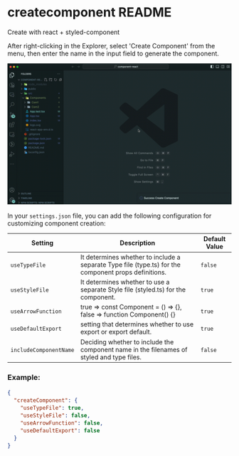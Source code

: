 # createcomponent README

Create with react + styled-component

After right-clicking in the Explorer, select 'Create Component' from the menu, then enter the name in the input field to generate the component.

![gif import failed](https://github.com/kimjh0813/create-component/blob/main/public/react-create-component.gif?raw=true)

In your `settings.json` file, you can add the following configuration for customizing component creation:

| Setting                | Description                                                                                          | Default Value |
| ---------------------- | ---------------------------------------------------------------------------------------------------- | ------------- |
| `useTypeFile`          | It determines whether to include a separate Type file (type.ts) for the component props definitions. | `false`       |
| `useStyleFile`         | It determines whether to use a separate Style file (styled.ts) for the component.                    | `true`        |
| `useArrowFunction`     | true => const Component = () => {}, false => function Component() {}                                 | `true`        |
| `useDefaultExport`     | setting that determines whether to use export or export default.                                     | `true`        |
| `includeComponentName` | Deciding whether to include the component name in the filenames of styled and type files.            | `false`       |

### Example:

```json
{
  "createComponent": {
    "useTypeFile": true,
    "useStyleFile": false,
    "useArrowFunction": false,
    "useDefaultExport": false
  }
}
```
